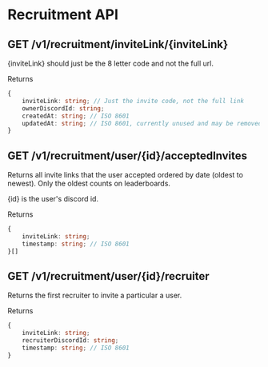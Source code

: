 # Recruitment API

## GET /v1/recruitment/inviteLink/{inviteLink}

{inviteLink} should just be the 8 letter code and not the full url.

Returns
```ts
{
	inviteLink: string; // Just the invite code, not the full link
	ownerDiscordId: string;
	createdAt: string; // ISO 8601
	updatedAt: string; // ISO 8601, currently unused and may be removed in the future
}
```

## GET /v1/recruitment/user/{id}/acceptedInvites

Returns all invite links that the user accepted ordered by date (oldest to newest). Only the oldest counts on leaderboards.

{id} is the user's discord id.

Returns
```ts
{
	inviteLink: string;
	timestamp: string; // ISO 8601
}[]
```

## GET /v1/recruitment/user/{id}/recruiter

Returns the first recruiter to invite a particular a user.

Returns
```ts
{
	inviteLink: string;
	recruiterDiscordId: string;
	timestamp: string; // ISO 8601
}
```
